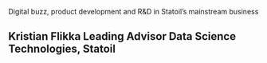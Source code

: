 Digital buzz, product development and R&D in Statoil’s mainstream business

Kristian Flikka
Leading Advisor Data Science Technologies, Statoil
---


